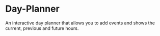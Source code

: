 # Day-Planner
An interactive day planner that allows you to add events and shows the current, previous and future hours.
